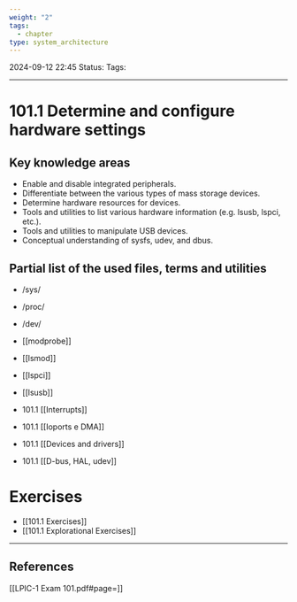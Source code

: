 ```yaml
---
weight: "2"
tags:
  - chapter
type: system_architecture
---
```

2024-09-12 22:45
Status:
Tags:
___
# 101.1 Determine and configure hardware settings

## Key knowledge areas

- Enable and disable integrated peripherals.
- Differentiate between the various types of mass storage devices.
- Determine hardware resources for devices.
- Tools and utilities to list various hardware information (e.g. lsusb, lspci, etc.).
- Tools and utilities to manipulate USB devices.
- Conceptual understanding of sysfs, udev, and dbus.

## Partial list of the used files, terms and utilities

- /sys/
- /proc/
- /dev/
- [[modprobe]]
- [[lsmod]]
- [[lspci]]
- [[lsusb]]

- 101.1 [[Interrupts]]
- 101.1 [[Ioports e DMA]]
- 101.1 [[Devices and drivers]]
- 101.1 [[D-bus, HAL, udev]]

# Exercises
- [[101.1 Exercises]]
- [[101.1 Explorational Exercises]]

___
## References
[[LPIC-1 Exam 101.pdf#page=]]
